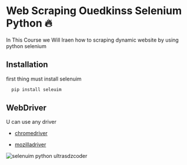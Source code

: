 # Web Scraping Ouedkinss Selenium Python 🔥

In This Course we Will lraen how to scraping dynamic website by using python selenium 

## Installation

first thing must install selenuim 

```bash
  pip install seleuim 
```

## WebDriver 

U can use any driver 

- [chromedriver](https://chromedriver.chromium.org/downloads)

- [mozilladriver](https://github.com/mozilla/geckodriver/releases)



![selenuim python ultrasdzcoder ](https://camo.githubusercontent.com/4b95df4d6ca7a01afc25d27159804dc5a7d0df41d8131aaf50c9f84847dfda21/68747470733a2f2f73656c656e69756d2e6465762f696d616765732f73656c656e69756d5f6c6f676f5f7371756172655f677265656e2e706e67)
